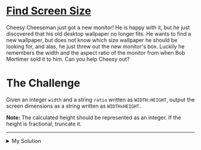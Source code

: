 # [Find Screen Size](https://www.codewars.com/kata/5bbd279c8f8bbd5ee500000f)

Cheesy Cheeseman just got a new monitor! He is happy with it, but he just discovered that his old desktop wallpaper no
longer fits. He wants to find a new wallpaper, but does not know which size wallpaper he should be looking for, and
alas, he just threw out the new monitor's box. Luckily he remembers the width and the aspect ratio of the monitor from
when Bob Mortimer sold it to him. Can you help Cheesy out?

# The Challenge

Given an integer `width` and a string `ratio` written as `WIDTH:HEIGHT`, output the screen dimensions as a string
written as `WIDTHxHEIGHT`.

**Note:** The calculated height should be represented as an integer. If the height is fractional, truncate it.

---

<details><summary>My Solution</summary>

```js
function findScreenHeight(width, ratio) {
  let [w, h] = ratio.split(':')
  return width + 'x' + width / w * h
}
```

</details>
